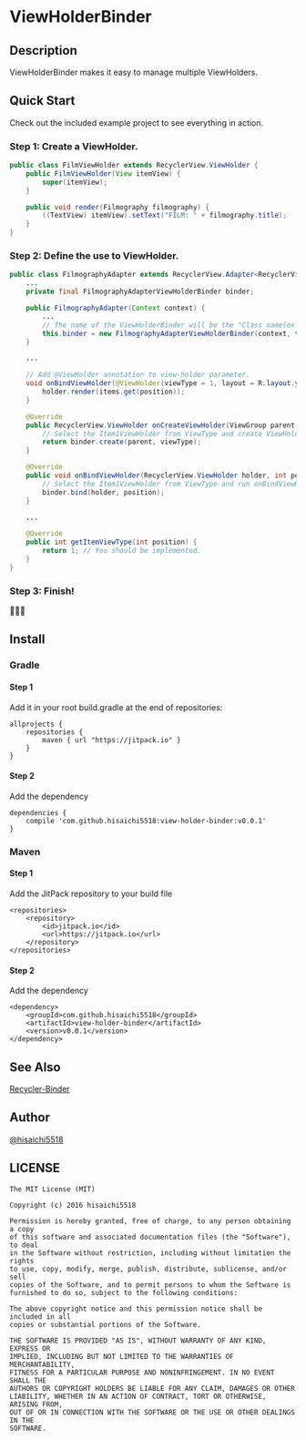 # ViewHolderBinder

## Description

ViewHolderBinder makes it easy to manage multiple ViewHolders.

## Quick Start

Check out the included example project to see everything in action.

### Step 1: Create a ViewHolder.

```java
public class FilmViewHolder extends RecyclerView.ViewHolder {
    public FilmViewHolder(View itemView) {
        super(itemView);
    }

    public void render(Filmography filmography) {
        ((TextView) itemView).setText("FILM: " + filmography.title);
    }
}
```

### Step 2: Define the use to ViewHolder.

```java
public class FilmographyAdapter extends RecyclerView.Adapter<RecyclerView.ViewHolder> {
    ...
    private final FilmographyAdapterViewHolderBinder binder;

    public FilmographyAdapter(Context context) {
        ...
        // The name of the ViewHolderBinder will be the "Class name(ex. FilmographyAdapter)" + "ViewHolderBinder".
        this.binder = new FilmographyAdapterViewHolderBinder(context, this);
    }

    ...

    // Add @ViewHolder annotation to view-holder parameter.
    void onBindViewHolder(@ViewHolder(viewType = 1, layout = R.layout.your_layout) FilmViewHolder holder, int position) {
        holder.render(items.get(position));
    }

    @Override
    public RecyclerView.ViewHolder onCreateViewHolder(ViewGroup parent, int viewType) {
        // Select the Item1ViewHolder from ViewType and create ViewHolder instance.
        return binder.create(parent, viewType);
    }

    @Override
    public void onBindViewHolder(RecyclerView.ViewHolder holder, int position) {
        // Select the Item1ViewHolder from ViewType and run onBindViewHolder(Item1ViewHolder, int) method.
        binder.bind(holder, position);
    }

    ...

    @Override
    public int getItemViewType(int position) {
        return 1; // You should be implemented.
    }
}
```

### Step 3: Finish!

:tada::tada::tada:

## Install

### Gradle

#### Step 1

Add it in your root build.gradle at the end of repositories:

```
allprojects {
    repositories {
        maven { url "https://jitpack.io" }
    }
}
```

#### Step 2

Add the dependency

```
dependencies {
    compile 'com.github.hisaichi5518:view-holder-binder:v0.0.1'
}
```

### Maven

#### Step 1

Add the JitPack repository to your build file

```
<repositories>
    <repository>
        <id>jitpack.io</id>
        <url>https://jitpack.io</url>
    </repository>
</repositories>
```

#### Step 2

Add the dependency

```
<dependency>
    <groupId>com.github.hisaichi5518</groupId>
    <artifactId>view-holder-binder</artifactId>
    <version>v0.0.1</version>
</dependency>
```

## See Also

[Recycler-Binder](https://github.com/satorufujiwara/recyclerview-binder)

## Author

[@hisaichi5518](https://twitter.com/hisaichi5518)

## LICENSE

```
The MIT License (MIT)

Copyright (c) 2016 hisaichi5518

Permission is hereby granted, free of charge, to any person obtaining a copy
of this software and associated documentation files (the "Software"), to deal
in the Software without restriction, including without limitation the rights
to use, copy, modify, merge, publish, distribute, sublicense, and/or sell
copies of the Software, and to permit persons to whom the Software is
furnished to do so, subject to the following conditions:

The above copyright notice and this permission notice shall be included in all
copies or substantial portions of the Software.

THE SOFTWARE IS PROVIDED "AS IS", WITHOUT WARRANTY OF ANY KIND, EXPRESS OR
IMPLIED, INCLUDING BUT NOT LIMITED TO THE WARRANTIES OF MERCHANTABILITY,
FITNESS FOR A PARTICULAR PURPOSE AND NONINFRINGEMENT. IN NO EVENT SHALL THE
AUTHORS OR COPYRIGHT HOLDERS BE LIABLE FOR ANY CLAIM, DAMAGES OR OTHER
LIABILITY, WHETHER IN AN ACTION OF CONTRACT, TORT OR OTHERWISE, ARISING FROM,
OUT OF OR IN CONNECTION WITH THE SOFTWARE OR THE USE OR OTHER DEALINGS IN THE
SOFTWARE.
```
